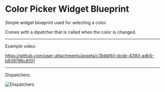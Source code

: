 # Color Picker Widget Blueprint

Simple widget blueprint used for selecting a color. 

Comes with a dipatcher that is called when the color is changed.

---

Example video:

https://github.com/user-attachments/assets/c3bbbfb1-dcde-4393-adb5-b939796c8101

---

Dispatchers: 

![Dispatchers](https://github.com/user-attachments/assets/af0eabf1-ae34-47a9-ad4a-504f233f2d35)
